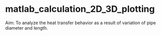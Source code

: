 # matlab_calculation_2D_3D_plotting
Aim: To analyze the heat transfer behavior as a result of variation of pipe diameter and length.
